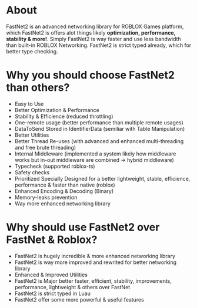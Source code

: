 # About

FastNet2 is an advanced networking library for ROBLOX Games platform, which FastNet2 is offers alot things likely **optimization, performance, stability & more!**.
Simply FastNet2 is way faster and use less bandwidth than built-in ROBLOX Networking. FastNet2 is strict typed already, which for better type checking.

# Why you should choose FastNet2 than others?

- Easy to Use
- Better Optimization & Performance
- Stability & Efficience (reduced throttling)
- One-remote usage (better performance than multiple remote usages)
- DataToSend Stored in IdentifierData (semiliar with Table Manipulation)
- Better Utilities
- Better Thread Re-uses (with advanced and enhanced multi-threading and free brute threading)
- Internal Middleware (implemented a system likely how middleware works but in-out middleware are combined → hybrid middleware)
- Typecheck (supported roblox-ts)
- Safety checks
- Prioritized Specially Designed for a better lightweight, stable, efficience, performance & faster than native (roblox)
- Enhanced Encoding & Decoding (Binary)
- Memory-leaks prevention
- Way more enhanced networking library

# Why should use FastNet2 over FastNet & Roblox?

- FastNet2 is hugely incredible & more enhanced networking library
- FastNet2 is way more improved and rewrited for better networking library
- Enhanced & Improved Utilities
- FastNet2 is Major better faster, efficient, stability, improvements, performance, lightweight & others over FastNet
- FastNet2 is strict typed in Luau
- FastNet2 offer some more powerful & useful features
